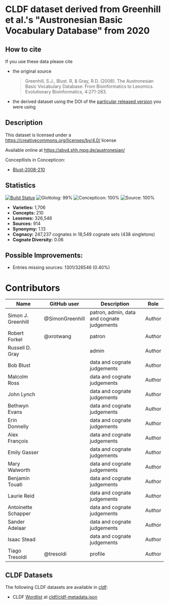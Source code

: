 # CLDF dataset derived from Greenhill et al.'s "Austronesian Basic Vocabulary Database" from 2020

## How to cite

If you use these data please cite
- the original source
  > Greenhill, S.J., Blust. R, & Gray, R.D. (2008). The Austronesian Basic Vocabulary Database: From Bioinformatics to Lexomics. Evolutionary Bioinformatics, 4:271-283.
- the derived dataset using the DOI of the [particular released version](../../releases/) you were using

## Description


This dataset is licensed under a https://creativecommons.org/licenses/by/4.0/ license

Available online at https://abvd.shh.mpg.de/austronesian/


Conceptlists in Concepticon:
- [Blust-2008-210](https://concepticon.clld.org/contributions/Blust-2008-210)
## Statistics


[![Build Status](https://travis-ci.org/lexibank/abvd.svg?branch=master)](https://travis-ci.org/lexibank/abvd)
![Glottolog: 99%](https://img.shields.io/badge/Glottolog-99%25-brightgreen.svg "Glottolog: 99%")
![Concepticon: 100%](https://img.shields.io/badge/Concepticon-100%25-brightgreen.svg "Concepticon: 100%")
![Source: 100%](https://img.shields.io/badge/Source-100%25-brightgreen.svg "Source: 100%")

- **Varieties:** 1,706
- **Concepts:** 210
- **Lexemes:** 326,546
- **Sources:** 914
- **Synonymy:** 1.13
- **Cognacy:** 247,237 cognates in 18,549 cognate sets (438 singletons)
- **Cognate Diversity:** 0.06

## Possible Improvements:



- Entries missing sources: 1301/326546 (0.40%)

# Contributors

Name                | GitHub user     | Description                                | Role
---                 | ---             | ---                                        | ---
Simon J. Greenhill  | @SimonGreenhill | patron, admin, data and cognate judgements | Author
Robert Forkel       | @xrotwang       | patron                                     | Author
Russell D. Gray     |                 | admin                                      | Author
Bob Blust           |                 | data and cognate judgements                | Author
Malcolm Ross        |                 | data and cognate judgements                | Author
John Lynch          |                 | data and cognate judgements                | Author
Bethwyn Evans       |                 | data and cognate judgements                | Author
Erin Donnelly       |                 | data and cognate judgements                | Author
Alex François       |                 | data and cognate judgements                | Author
Emily Gasser        |                 | data and cognate judgements                | Author
Mary Walworth       |                 | data and cognate judgements                | Author
Benjamin Touati     |                 | data and cognate judgements                | Author
Laurie Reid         |                 | data and cognate judgements                | Author
Antoinette Schapper |                 | data and cognate judgements                | Author
Sander Adelaar      |                 | data and cognate judgements                | Author
Isaac Stead         |                 | data and cognate judgements                | Author
Tiago Tresoldi      | @tresoldi       | profile                                    | Author




## CLDF Datasets

The following CLDF datasets are available in [cldf](cldf):

- CLDF [Wordlist](https://github.com/cldf/cldf/tree/master/modules/Wordlist) at [cldf/cldf-metadata.json](cldf/cldf-metadata.json)